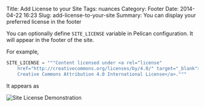 Title: Add License to your Site
Tags: nuances
Category: Footer
Date: 2014-04-22 16:23
Slug: add-license-to-your-site
Summary: You can display your preferred license in the footer

You can optionally define `SITE_LICENSE` variable in Pelican configuration. It will appear in the footer of the site.

For example,

```python
SITE_LICENSE = """Content licensed under <a rel="license"
    href="http://creativecommons.org/licenses/by/4.0/" target="_blank">
    Creative Commons Attribution 4.0 International License</a>."""
```

It appears as

![Site License Demonstration]({static}/images/elegant-theme_license.png)
